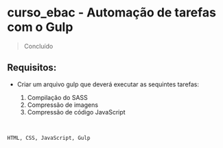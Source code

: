 # curso_ebac - Automação de tarefas com o Gulp 
>Concluído 

<h2> Requisitos: </h2> 

<ul> 
<li> Criar um arquivo gulp que deverá executar as sequintes tarefas: </li>
<ol>
<li>Compilação do SASS </li> 
<li>Compressão de imagens</li> 
<li>Compressão de código JavaScript </li> 
</ol> 
</ul>
<br> 

```
HTML, CSS, JavaScript, Gulp
```
